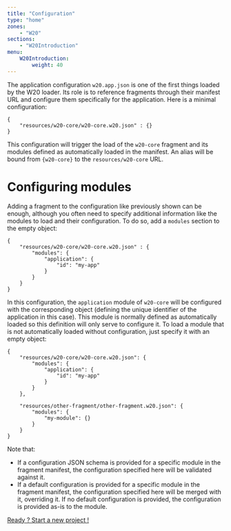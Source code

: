 ```yaml
---
title: "Configuration"
type: "home"
zones:
    - "W20"
sections:
    - "W20Introduction"
menu:
    W20Introduction:
        weight: 40
---
```


The application configuration `w20.app.json` is one of the first things loaded by the W20 loader. Its role is to reference fragments
through their manifest URL and configure them specifically for the application. Here is a minimal configuration:

    {
        "resources/w20-core/w20-core.w20.json" : {}
    }
    
This configuration will trigger the load of the `w20-core` fragment and its modules defined as automatically loaded in 
the manifest. An alias will be bound from `{w20-core}` to the `resources/w20-core` URL.

# Configuring modules

Adding a fragment to the configuration like previously shown can be enough, although you often need to specify additional
information like the modules to load and their configuration. To do so, add a `modules` section to the empty object:

    {
        "resources/w20-core/w20-core.w20.json" : {
            "modules": {
                "application": {
                    "id": "my-app"
                }
            }
        }
    }

In this configuration, the `application` module of `w20-core` will be configured with the corresponding object (defining
the unique identifier of the application in this case). This module is normally defined as automatically loaded so this
definition will only serve to configure it. To load a module that is not automatically loaded without configuration, just 
specify it with an empty object:
 
    {
        "resources/w20-core/w20-core.w20.json": {
            "modules": {
                "application": {
                    "id": "my-app"
                }
            }
        },
        
        "resources/other-fragment/other-fragment.w20.json": {
            "modules": {
                "my-module": {}
            }
        }
    }

Note that:

* If a configuration JSON schema is provided for a specific module in the fragment manifest, the configuration specified
here will be validated against it.
* If a default configuration is provided for a specific module in the fragment manifest, the configuration specified here
will be merged with it, overriding it. If no default configuration is provided, the configuration is provided as-is to
the module.

<div class="pull-right margin-top-20">
    <a href="/docs/w20/start" class="btn btn-u">Ready ? Start a new project !</a>
</div>
<div class="clearfix"></div>
